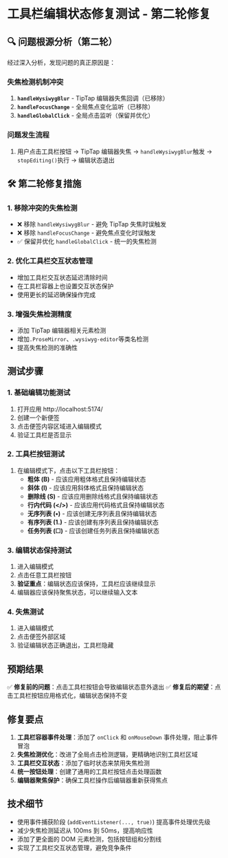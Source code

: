 # 工具栏编辑状态修复测试 - 第二轮修复

## 🔍 问题根源分析（第二轮）

经过深入分析，发现问题的真正原因是：

### 失焦检测机制冲突

1. **`handleWysiwygBlur`** - TipTap 编辑器失焦回调（已移除）
2. **`handleFocusChange`** - 全局焦点变化监听（已移除）
3. **`handleGlobalClick`** - 全局点击监听（保留并优化）

### 问题发生流程

1. 用户点击工具栏按钮 → TipTap 编辑器失焦 → `handleWysiwygBlur`触发 → `stopEditing()`执行 → 编辑状态退出

## 🛠️ 第二轮修复措施

### 1. 移除冲突的失焦检测

- ❌ 移除 `handleWysiwygBlur` - 避免 TipTap 失焦时误触发
- ❌ 移除 `handleFocusChange` - 避免焦点变化时误触发
- ✅ 保留并优化 `handleGlobalClick` - 统一的失焦检测

### 2. 优化工具栏交互状态管理

- 增加工具栏交互状态延迟清除时间
- 在工具栏容器上也设置交互状态保护
- 使用更长的延迟确保操作完成

### 3. 增强失焦检测精度

- 添加 TipTap 编辑器相关元素检测
- 增加`.ProseMirror`、`.wysiwyg-editor`等类名检测
- 提高失焦检测的准确性

## 测试步骤

### 1. 基础编辑功能测试

1. 打开应用 http://localhost:5174/
2. 创建一个新便签
3. 点击便签内容区域进入编辑模式
4. 验证工具栏是否显示

### 2. 工具栏按钮测试

1. 在编辑模式下，点击以下工具栏按钮：
   - **粗体 (B)** - 应该应用粗体格式且保持编辑状态
   - **斜体 (I)** - 应该应用斜体格式且保持编辑状态
   - **删除线 (S)** - 应该应用删除线格式且保持编辑状态
   - **行内代码 (</>)** - 应该应用代码格式且保持编辑状态
   - **无序列表 (•)** - 应该创建无序列表且保持编辑状态
   - **有序列表 (1.)** - 应该创建有序列表且保持编辑状态
   - **任务列表 (☐)** - 应该创建任务列表且保持编辑状态

### 3. 编辑状态保持测试

1. 进入编辑模式
2. 点击任意工具栏按钮
3. **验证重点**：编辑状态应该保持，工具栏应该继续显示
4. 编辑器应该保持聚焦状态，可以继续输入文本

### 4. 失焦测试

1. 进入编辑模式
2. 点击便签外部区域
3. 验证编辑状态正确退出，工具栏隐藏

## 预期结果

✅ **修复前的问题**：点击工具栏按钮会导致编辑状态意外退出
✅ **修复后的期望**：点击工具栏按钮应用格式化，编辑状态保持不变

## 修复要点

1. **工具栏容器事件处理**：添加了 `onClick` 和 `onMouseDown` 事件处理，阻止事件冒泡
2. **失焦检测优化**：改进了全局点击检测逻辑，更精确地识别工具栏区域
3. **工具栏交互状态**：添加了临时状态来禁用失焦检测
4. **统一按钮处理**：创建了通用的工具栏按钮点击处理函数
5. **编辑器聚焦保护**：确保工具栏操作后编辑器重新获得焦点

## 技术细节

- 使用事件捕获阶段 (`addEventListener(..., true)`) 提高事件处理优先级
- 减少失焦检测延迟从 100ms 到 50ms，提高响应性
- 添加了更全面的 DOM 元素检测，包括按钮组和分割线
- 实现了工具栏交互状态管理，避免竞争条件
